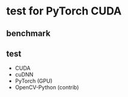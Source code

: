 # test for PyTorch CUDA

## benchmark

## test

- CUDA
- cuDNN
- PyTorch (GPU)
- OpenCV-Python (contrib)
